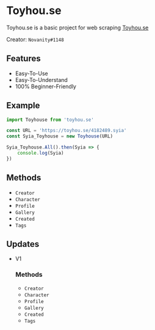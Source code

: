 # Toyhou.se
Toyhou.se is a basic project for web scraping [Toyhou.se](Toyhou.se)

Creator: `Novanity#1148`

## Features
- Easy-To-Use
- Easy-To-Understand
- 100% Beginner-Friendly

## Example
```js
import Toyhouse from 'toyhou.se'

const URL = 'https://toyhou.se/4182489.syia'
const Syia_Toyhouse = new Toyhouse(URL)

Syia_Toyhouse.All().then(Syia => {
    console.log(Syia)
})
```

## Methods
- `Creator`
- `Character`
- `Profile`
- `Gallery`
- `Created`
- `Tags`

## Updates
- V1
    ### Methods
    - `Creator`
    - `Character`
    - `Profile`
    - `Gallery`
    - `Created`
    - `Tags`